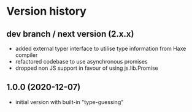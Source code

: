 # Version history

## dev branch / next version (2.x.x)

- added external typer interface to utilise type information from Haxe compiler
- refactored codebase to use asynchronous promises
- dropped non JS support in favour of using js.lib.Promise

## 1.0.0 (2020-12-07)

- initial version with built-in "type-guessing"
